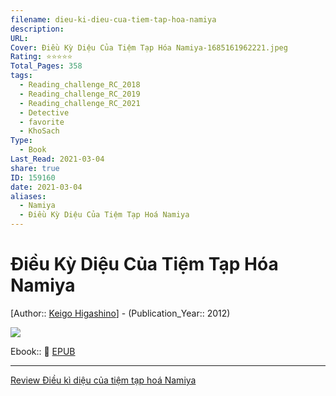 ```yaml
---
filename: dieu-ki-dieu-cua-tiem-tap-hoa-namiya
description: 
URL: 
Cover: Điều Kỳ Diệu Của Tiệm Tạp Hóa Namiya-1685161962221.jpeg
Rating: ⭐⭐⭐⭐⭐
Total_Pages: 358
tags:
  - Reading_challenge_RC_2018
  - Reading_challenge_RC_2019
  - Reading_challenge_RC_2021
  - Detective
  - favorite
  - KhoSach
Type:
  - Book
Last_Read: 2021-03-04
share: true
ID: 159160
date: 2021-03-04
aliases:
  - Namiya
  - Điều Kỳ Diệu Của Tiệm Tạp Hoá Namiya
---
```


# Điều Kỳ Diệu Của Tiệm Tạp Hóa Namiya
[Author:: [Keigo Higashino](../../Keigo%20Higashino.md)] - (Publication_Year:: 2012)

![](https://i.imgur.com/I9CD6h2.jpg)


Ebook:: 📘 [EPUB](https://onedrive.live.com/download?resid=E92BC60129512289%21133&authkey=!ALVKfnD3YetdmkA)

---
[Review Điều kì diệu của tiệm tạp hoá Namiya](./review-dieu-ki-dieu-cua-tiem-tap-hoa-namiya.md)
